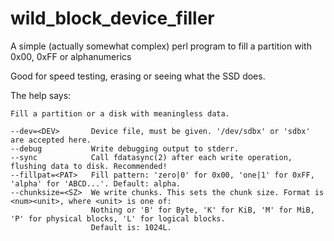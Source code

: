 # wild_block_device_filler

A simple (actually somewhat complex) perl program to fill a partition with 0x00, 0xFF or alphanumerics

Good for speed testing, erasing or seeing what the SSD does.

The help says:

    Fill a partition or a disk with meaningless data.

    --dev=<DEV>       Device file, must be given. '/dev/sdbx' or 'sdbx' are accepted here.
    --debug           Write debugging output to stderr.
    --sync            Call fdatasync(2) after each write operation, flushing data to disk. Recommended!
    --fillpat=<PAT>   Fill pattern: 'zero|0' for 0x00, 'one|1' for 0xFF, 'alpha' for 'ABCD...'. Default: alpha.
    --chunksize=<SZ>  We write chunks. This sets the chunk size. Format is <num><unit>, where <unit> is one of:
                      Nothing or 'B' for Byte, 'K' for KiB, 'M' for MiB, 'P' for physical blocks, 'L' for logical blocks.
                      Default is: 1024L.
